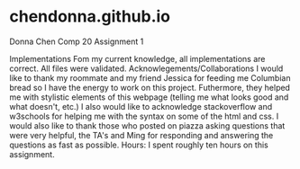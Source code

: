 # chendonna.github.io
Donna Chen
Comp 20 Assignment 1

Implementations
	Fom my current knowledge, all implementations are correct. All files were validated.
Acknowlegements/Collaborations
	I would like to thank my roommate and my friend Jessica for feeding me Columbian bread so I have the energy to work on this project. Futhermore, they helped me with stylistic elements of this webpage (telling me what looks good and what doesn't, etc.) I also would like to acknowledge stackoverflow and w3schools for helping me with the syntax on some of the html and css. I would also like to thank those who posted on piazza asking questions that were very helpful, the TA's and Ming for responding and answering the questions as fast as possible.
Hours:
	I spent roughly ten hours on this assignment.